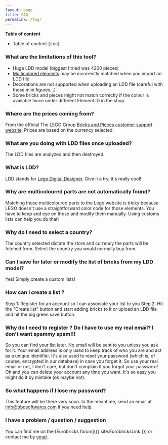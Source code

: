 ```yaml
---
layout: page
title: FAQ
permalink: /faq/
---
```


**Table of content**

* Table of content
{:toc}


### What are the limitations of this tool?
* Huge LDD model (biggest I tried was 4200 pieces)
* [Multicolored elements](#why-are-multicoloured-parts-are-not-automatically-found-) may be incorrectly matched when you import an LDD file
* Decorations are not supported when uploading an LDD file (careful with those mini figures…)
* Some bricks and pieces might not match correctly if the colour is available twice under different Element ID in the shop.


### Where are the prices coming from?
From the official The LEGO Group [Bricks and Pieces customer support website](https://wwwsecure.us.lego.com/en-us/service/replacementparts). Prices are based on the currency selected.


### What are you doing with LDD files once uploaded? 
The LDD files are analyzed and then destroyed.


### What is LDD?
LDD stands for [Lego Digital Designer](http://ldd.lego.com/). Give it a try, it's really cool!


### Why are multicoloured parts are not automatically found?
Matching those multicoloured parts to the Lego website is tricky because LEGO doesn't use a straightforward color code for those elements. You have to keep and eye on those and modify them manually. Using customs lists can help you do that!


### Why do I need to select a country? 
The country selected dictate the store and currency the parts will be fetched from. Select the country you would normally buy from.


### Can I save for later or modify the list of bricks from my LDD model?
Yes! Simply create a custom lists!


### How can I create a list ?
Step 1: Register for an account so I can associate your list to you
Step 2: Hit the "Create list" button and start adding bricks to it or upload an LDD file and hit the big green save button.


### Why do I need to register ? Do I have to use my real email? I don't want spammy spam!!!
So you can find your list later. No email will be sent to you unless you ask for it. Your email address is only used to keep track of who you are and act as a unique identifier. It's also used to reset your password (which is, of course, encrypted in our database) in case you forget it. So use your real email or not, I don't care, but don't complain if you forgot your password! Oh and you can delete your account any time you want. It's so easy you might do it by mistake (ok maybe not).


### So what happens if I lose my password?
This feature will be there very soon. In the meantime, send an email at [info@bbqsoftwares.com](mailto:info@bbqsoftwares.com) if you need help.


### I have a problem / question / suggestion
You can find me on the [Eurobricks forum]({{ site.EurobricksLink }}) or contact me by [email](mailto:info@bbqsoftwares.com).
